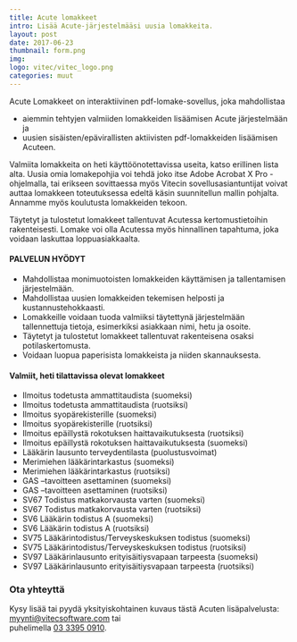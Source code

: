 ```yaml
---
title: Acute lomakkeet
intro: Lisää Acute-järjestelmääsi uusia lomakkeita.
layout: post
date: 2017-06-23
thumbnail: form.png
img: 
logo: vitec/vitec_logo.png
categories: muut
---
```

Acute Lomakkeet on interaktiivinen pdf-lomake-sovellus, joka mahdollistaa

-  aiemmin tehtyjen valmiiden lomakkeiden lisäämisen Acute järjestelmään ja 
-  uusien sisäisten/epävirallisten aktiivisten pdf-lomakkeiden lisäämisen Acuteen. 

Valmiita lomakkeita on heti käyttöönotettavissa useita, katso erillinen lista alta.
Uusia omia lomakepohjia voi tehdä joko itse Adobe Acrobat X Pro -ohjelmalla, tai erikseen sovittaessa myös Vitecin
sovellusasiantuntijat voivat auttaa lomakkeen toteutuksessa edeltä käsin suunnitellun mallin pohjalta. Annamme myös koulutusta lomakkeiden tekoon.

Täytetyt ja tulostetut lomakkeet tallentuvat Acutessa kertomustietoihin rakenteisesti. Lomake voi olla Acutessa myös hinnallinen tapahtuma, joka voidaan laskuttaa loppuasiakkaalta. 

#### PALVELUN HYÖDYT

- Mahdollistaa monimuotoisten lomakkeiden käyttämisen ja tallentamisen järjestelmään.
- Mahdollistaa uusien lomakkeiden tekemisen helposti ja kustannustehokkaasti.
- Lomakkeille voidaan tuoda valmiiksi täytettynä järjestelmään tallennettuja tietoja, esimerkiksi asiakkaan nimi, hetu ja osoite.
- Täytetyt ja tulostetut lomakkeet tallentuvat rakenteisena osaksi potilaskertomusta.
- Voidaan luopua paperisista lomakkeista ja niiden skannauksesta.

#### Valmiit, heti tilattavissa olevat lomakkeet

- Ilmoitus todetusta ammattitaudista (suomeksi)
- Ilmoitus todetusta ammattitaudista (ruotsiksi)
- Ilmoitus syopärekisterille (suomeksi)
- Ilmoitus syopärekisterille (ruotsiksi)
- Ilmoitus epäillystä rokotuksen haittavaikutuksesta (ruotsiksi)
- Ilmoitus epäillystä rokotuksen haittavaikutuksesta (suomeksi)
- Lääkärin lausunto terveydentilasta (puolustusvoimat)
- Merimiehen lääkärintarkastus (suomeksi)	
- Merimiehen lääkärintarkastus (ruotsiksi)
- GAS –tavoitteen asettaminen (suomeksi)
- GAS –tavoitteen asettaminen (ruotsiksi)
- SV67 Todistus matkakorvausta varten (suomeksi)
- SV67 Todistus matkakorvausta varten (ruotsiksi)
- SV6 Lääkärin todistus A (suomeksi)
- SV6 Lääkärin todistus A (ruotsiksi)
- SV75 Lääkärintodistus/Terveyskeskuksen todistus (suomeksi)
- SV75 Lääkärintodistus/Terveyskeskuksen todistus (ruotsiksi)
- SV97 Lääkärinlausunto erityisäitiysvapaan tarpeesta (suomeksi)
- SV97 Lääkärinlausunto erityisäitiysvapaan tarpeesta (ruotsiksi)

### Ota yhteyttä

Kysy lisää tai pyydä yksityiskohtainen kuvaus tästä Acuten lisäpalvelusta: 
[myynti@vitecsoftware.com](mailto://myynti@vitecsoftware.com) tai  
puhelimella [03 3395 0910](tel://+358333950910).
